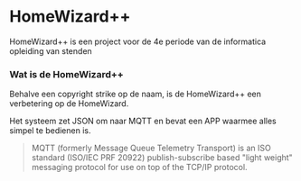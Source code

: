 # HomeWizard++

HomeWizard++ is een project voor de 4e periode van de informatica opleiding van stenden

### Wat is de HomeWizard++

Behalve een copyright strike op de naam, is de HomeWizard++ een verbetering op de HomeWizard.

Het systeem zet JSON om naar MQTT en bevat een APP waarmee alles simpel te bedienen is.

> MQTT (formerly Message Queue Telemetry Transport) is an ISO standard (ISO/IEC PRF 20922)
> publish-subscribe based "light weight" messaging protocol for use on top of the TCP/IP protocol.